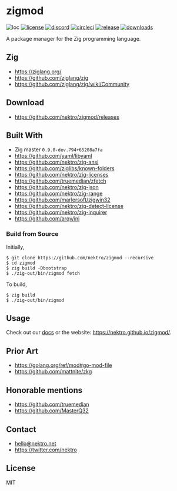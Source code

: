 # zigmod
![loc](https://sloc.xyz/github/nektro/zigmod)
[![license](https://img.shields.io/github/license/nektro/zigmod.svg)](https://github.com/nektro/zigmod/blob/master/LICENSE)
[![discord](https://img.shields.io/discord/551971034593755159.svg?logo=discord)](https://discord.gg/P6Y4zQC)
[![circleci](https://circleci.com/gh/nektro/zigmod.svg?style=svg)](https://circleci.com/gh/nektro/zigmod)
[![release](https://img.shields.io/github/v/release/nektro/zigmod)](https://github.com/nektro/zigmod/releases/latest)
[![downloads](https://img.shields.io/github/downloads/nektro/zigmod/total.svg)](https://github.com/nektro/zigmod/releases)

A package manager for the Zig programming language.

## Zig
- https://ziglang.org/
- https://github.com/ziglang/zig
- https://github.com/ziglang/zig/wiki/Community

## Download
- https://github.com/nektro/zigmod/releases

## Built With
- Zig master `0.9.0-dev.794+65208a7fa`
- https://github.com/yaml/libyaml
- https://github.com/nektro/zig-ansi
- https://github.com/ziglibs/known-folders
- https://github.com/nektro/zig-licenses
- https://github.com/truemedian/zfetch
- https://github.com/nektro/zig-json
- https://github.com/nektro/zig-range
- https://github.com/marlersoft/zigwin32
- https://github.com/nektro/zig-detect-license
- https://github.com/nektro/zig-inquirer
- https://github.com/arqv/ini

### Build from Source
Initially,
```
$ git clone https://github.com/nektro/zigmod --recursive
$ cd zigmod
$ zig build -Dbootstrap
$ ./zig-out/bin/zigmod fetch
```

To build,
```
$ zig build
$ ./zig-out/bin/zigmod
```

## Usage
Check out our [docs](docs/) or the website: https://nektro.github.io/zigmod/.

## Prior Art
- https://golang.org/ref/mod#go-mod-file
- https://github.com/mattnite/zkg

## Honorable mentions
- https://github.com/truemedian
- https://github.com/MasterQ32

## Contact
- hello@nektro.net
- https://twitter.com/nektro

## License
MIT
